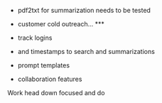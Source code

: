 - pdf2txt for summarization needs to be tested

- customer cold outreach... ***


- track logins
- and timestamps to search and summarizations
- prompt templates
- collaboration features


Work head down focused and do 